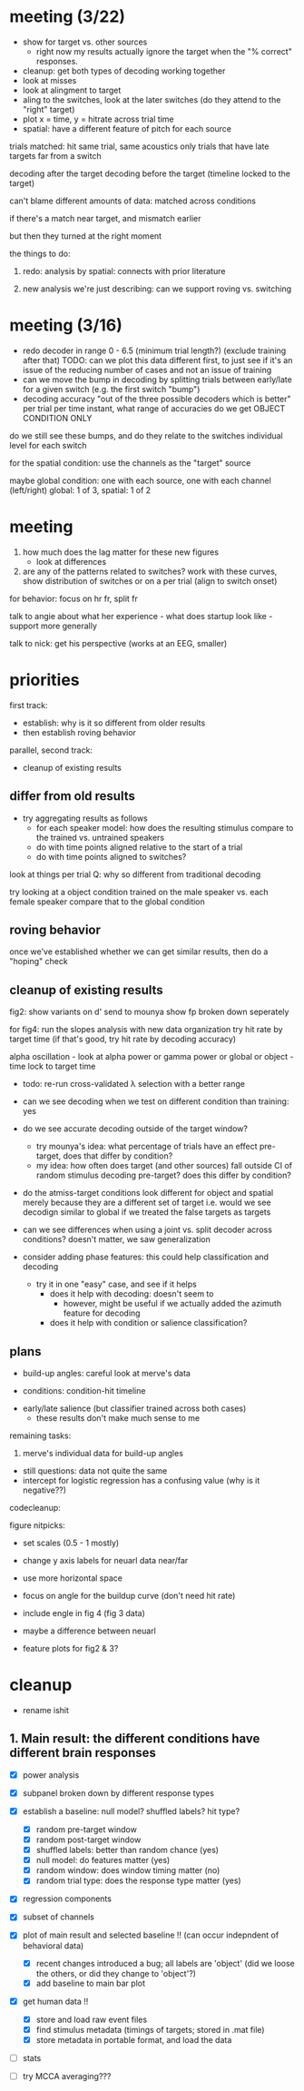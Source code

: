 # meeting (3/22)
- show for target vs. other sources
    + right now my results actually ignore the
      target when the "% correct" responses.
- cleanup: get both types of decoding working together
- look at misses
- look at alingment to target
- aling to the switches, look at the later switches (do they attend to the "right" target)
- plot x = time, y = hitrate across trial time
- spatial: have a different feature of pitch for each source

trials matched: hit
same trial, same acoustics
only trials that have late targets
far from a switch

decoding after the target
decoding before the target (timeline locked to the target)

can't blame different amounts of data: matched
across conditions

if there's a match near target, and mismatch earlier

but then they turned at the right moment


the things to do:

1. redo: analysis by spatial: connects
with prior literature

2. new analysis we're just describing: can we support roving vs. switching

# meeting (3/16)

- redo decoder in range 0 - 6.5 (minimum trial length?)
    (exclude training after that)
    TODO: can we plot this data different first, to just see if
    it's an issue of the reducing number of cases
    and not an issue of training
- can we move the bump in decoding by splitting trials
    between early/late for a given switch (e.g. the first switch "bump")
- decoding accuracy "out of the three possible decoders which is better"
    per trial per time instant,
    what range of accuracies do we get
    OBJECT CONDITION ONLY

do we still see these bumps, and do they relate to the switches
individual level for each switch

for the spatial condition: use the channels as the "target" source

maybe global condition: one with each source, one with each channel (left/right)
global: 1 of 3, spatial: 1 of 2

# meeting

1. how much does the lag matter for these new figures
    - look at differences
2. are any of the patterns related to switches?
    work with these curves, show distribution of switches
    or on a per trial (align to switch onset)

for behavior:
    focus on hr fr, split fr

talk to angie about what her experience
    - what does startup look like
    - support more generally

talk to nick: get his perspective (works at an EEG, smaller)
# priorities

first track:
- establish: why is it so different from older results
- then establish roving behavior

parallel, second track:
- cleanup of existing results

## differ from old results
- try aggregating results as follows
    - for each speaker model: how does the resulting stimulus compare
        to the trained vs. untrained speakers
    - do with time points aligned relative to the start of a trial
    - do with time points aligned to switches?

look at things per trial Q: why so different from traditional decoding

try looking at a object condition trained on the male speaker vs. each female speaker
compare that to the global condition

## roving behavior
once we've established whether we can get similar results, then do a "hoping" check

## cleanup of existing results

fig2: show variants on d' send to mounya
show fp broken down seperately

for fig4:
run the slopes analysis with new data organization
try hit rate by target time (if that's good, try hit rate by decoding accuracy)

alpha oscillation - look at alpha power or gamma power or global or object
    - time lock to target time

- todo: re-run cross-validated λ selection with a better range

+ can we see decoding when we test on different condition than training: yes
- do we see accurate decoding outside of the target window?
    - try mounya's idea: what percentage of trials have an effect pre-target, does that differ by condition?
    - my idea: how often does target (and other sources) fall outside CI of random stimulus decoding pre-target? does this differ by condition?

- do the atmiss-target conditions look different for object and spatial
    merely because they are a different set of target
    i.e. would we see decodign similar to global if we treated the false
    targets as targets

- can we see differences when using a joint vs. split decoder across conditions?
    doesn't matter, we saw generalization

- consider adding phase features: this could help classification and decoding
    - try it in one "easy" case, and see if it helps
        + does it help with decoding: doesn't seem to
            - however, might be useful if we actually added the azimuth
              feature for decoding
        - does it help with condition or salience classification?

## plans

- build-up angles: careful look at merve's data
+ conditions: condition-hit timeline
- early/late salience (but classifier trained across both cases)
    - these results don't make much sense to me

remaining tasks:

1. merve's individual data for build-up angles
- still questions: data not quite the same
- intercept for logistic regression has a confusing value (why is it negative??)

codecleanup:

figure nitpicks:
- set scales (0.5 - 1 mostly)
- change y axis labels for neuarl data near/far
- use more horizontal space
- focus on angle for the buildup curve (don't need hit rate)
- include engle in fig 4 (fig 3 data)
- maybe a difference between neuarl

- feature plots for fig2 & 3?

# cleanup

- rename ishit

## 1. Main result: the different conditions have different brain responses

- [X] power analysis
- [X] subpanel broken down by different response types
- [X] establish a baseline: null model? shuffled labels? hit type?
    - [X] random pre-target window
    - [X] random post-target window
    - [X] shuffled labels: better than random chance (yes)
    - [X] null model: do features matter (yes)
    - [X] random window: does window timing matter (no)
    - [X] random trial type: does the response type matter (yes)
- [X] regression components
- [X] subset of channels
- [x] plot of main result and selected baseline !! (can occur indepndent of behavioral data)
    - [X] recent changes introduced a bug; all labels are 'object' (did we loose the others, or did they change to 'object'?)
    - [x] add baseline to main bar plot
- [x] get human data !!
    - [X] store and load raw event files
    - [x] find stimulus metadata (timings of targets; stored in .mat file)
    - [x] store metadata in portable format, and load the data
- [ ] stats
- [ ] try MCCA averaging???

